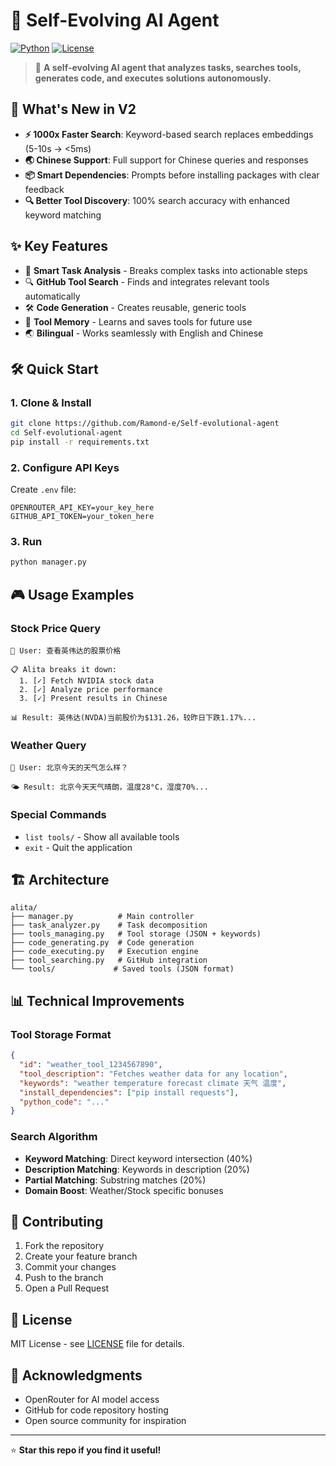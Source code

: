 # 🤖  Self-Evolving AI Agent

[![Python](https://img.shields.io/badge/Python-3.7+-blue.svg)](https://python.org)
[![License](https://img.shields.io/badge/License-MIT-green.svg)](LICENSE)

> 🌟 **A self-evolving AI agent that analyzes tasks, searches tools, generates code, and executes solutions autonomously.**

## 🚀 What's New in V2

- **⚡ 1000x Faster Search**: Keyword-based search replaces embeddings (5-10s → <5ms)
- **🌏 Chinese Support**: Full support for Chinese queries and responses
- **📦 Smart Dependencies**: Prompts before installing packages with clear feedback
- **🔍 Better Tool Discovery**: 100% search accuracy with enhanced keyword matching

## ✨ Key Features

- 🧠 **Smart Task Analysis** - Breaks complex tasks into actionable steps
- 🔍 **GitHub Tool Search** - Finds and integrates relevant tools automatically
- 🛠️ **Code Generation** - Creates reusable, generic tools
- 💾 **Tool Memory** - Learns and saves tools for future use
- 🌏 **Bilingual** - Works seamlessly with English and Chinese

## 🛠️ Quick Start

### 1. Clone & Install
```bash
git clone https://github.com/Ramond-e/Self-evolutional-agent
cd Self-evolutional-agent
pip install -r requirements.txt
```

### 2. Configure API Keys
Create `.env` file:
```env
OPENROUTER_API_KEY=your_key_here
GITHUB_API_TOKEN=your_token_here
```

### 3. Run
```bash
python manager.py
```

## 🎮 Usage Examples

### Stock Price Query
```
💬 User: 查看英伟达的股票价格

📋 Alita breaks it down:
  1. [✓] Fetch NVIDIA stock data
  2. [✓] Analyze price performance  
  3. [✓] Present results in Chinese

📊 Result: 英伟达(NVDA)当前股价为$131.26，较昨日下跌1.17%...
```

### Weather Query
```
💬 User: 北京今天的天气怎么样？

🌤️ Result: 北京今天天气晴朗，温度28°C，湿度70%...
```

### Special Commands
- `list tools/` - Show all available tools
- `exit` - Quit the application

## 🏗️ Architecture

```
alita/
├── manager.py          # Main controller
├── task_analyzer.py    # Task decomposition
├── tools_managing.py   # Tool storage (JSON + keywords)
├── code_generating.py  # Code generation
├── code_executing.py   # Execution engine
├── tool_searching.py   # GitHub integration
└── tools/             # Saved tools (JSON format)
```

## 📊 Technical Improvements

### Tool Storage Format
```json
{
  "id": "weather_tool_1234567890",
  "tool_description": "Fetches weather data for any location",
  "keywords": "weather temperature forecast climate 天气 温度",
  "install_dependencies": ["pip install requests"],
  "python_code": "..."
}
```

### Search Algorithm
- **Keyword Matching**: Direct keyword intersection (40%)
- **Description Matching**: Keywords in description (20%)
- **Partial Matching**: Substring matches (20%)
- **Domain Boost**: Weather/Stock specific bonuses

## 🤝 Contributing

1. Fork the repository
2. Create your feature branch
3. Commit your changes
4. Push to the branch
5. Open a Pull Request

## 📝 License

MIT License - see [LICENSE](LICENSE) file for details.

## 🙏 Acknowledgments

- OpenRouter for AI model access
- GitHub for code repository hosting
- Open source community for inspiration

---

⭐ **Star this repo if you find it useful!**
